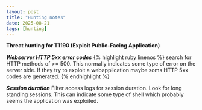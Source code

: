```yaml
---
layout: post
title: "Hunting notes"
date: 2025-08-21
tags: [hunting]
---
```


**Threat hunting for T1190 (Exploit Public-Facing Application)**

***Webserver HTTP 5xx error codes***
{% highlight ruby linenos %}
search for HTTP methods of >= 500. This normally indicates some type of error on the server side. If they try to exploit a webapplication maybe soms HTTP 5xx codes are generated. 
{% endhighlight %}

***Session duration***
Filter access logs for session duration. Look for long standing sessions. This can indicate some type of shell which probably seems the application was exploited.
